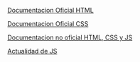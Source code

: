 
[Documentacion Oficial HTML](https://html.spec.whatwg.org/multipage/)

[Documentacion Oficial CSS](https://www.w3.org/Style/CSS/)

[Documentacion no oficial HTML, CSS y JS](https://developer.mozilla.org/es/)

[Actualidad de JS](https://github.com/tc39)
